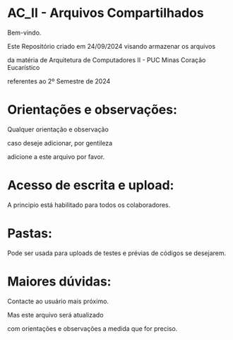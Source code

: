 # AC_II - Arquivos Compartilhados

Bem-vindo.

Este Repositório criado em 24/09/2024  visando armazenar os arquivos 

da matéria de Arquitetura de Computadores II - PUC Minas Coração Eucarístico

referentes ao 2º Semestre de 2024 

# Orientações e observações:

Qualquer orientação e observação 

caso deseje adicionar, por gentileza 

adicione a este arquivo por favor.

# Acesso de escrita e upload:

A principio está habilitado para todos os colaboradores.

# Pastas:

Pode ser usada para uploads de testes e prévias de códigos se desejarem.

# Maiores dúvidas:

Contacte ao usuário mais próximo.

Mas este arquivo será atualizado

com orientações e observações a medida que for preciso.
